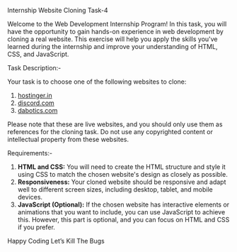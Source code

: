 Internship Website Cloning Task-4

Welcome to the Web Development Internship Program! In this task, you will have the
opportunity to gain hands-on experience in web development by cloning a real website. This
exercise will help you apply the skills you've learned during the internship and improve your
understanding of HTML, CSS, and JavaScript.

Task Description:-

Your task is to choose one of the following websites to clone:
1. [hostinger.in](https://www.hostinger.in)
2. [discord.com](https://www.discord.com)
3. [dabotics.com](https://www.dabotics.com)

Please note that these are live websites, and you should only use them as references for the
cloning task. Do not use any copyrighted content or intellectual property from these websites.

Requirements:-

1. **HTML and CSS:** You will need to create the HTML structure and style it using CSS to
match the chosen website's design as closely as possible.
2. **Responsiveness:** Your cloned website should be responsive and adapt well to different
screen sizes, including desktop, tablet, and mobile devices.
3. **JavaScript (Optional):** If the chosen website has interactive elements or animations that
you want to include, you can use JavaScript to achieve this. However, this part is optional, and
you can focus on HTML and CSS if you prefer.

Happy Coding
Let’s Kill The Bugs
